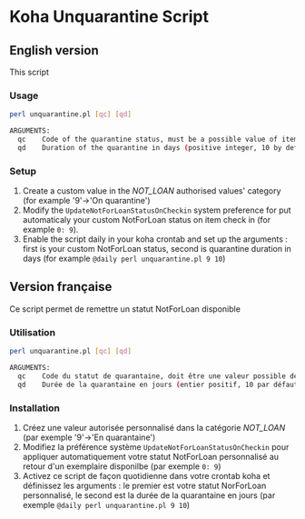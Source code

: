 # Koha Unquarantine Script

## English version

This script 

### Usage
```bash
perl unquarantine.pl [qc] [qd]

ARGUMENTS:
  qc	Code of the quarantine status, must be a possible value of items.notforloan (integer)
  qd	Duration of the quarantine in days (positive integer, 10 by default)
```

### Setup
1. Create a custom value in the _NOT\_LOAN_ authorised values' category (for example '9'->'On quarantine')
2. Modify the `UpdateNotForLoanStatusOnCheckin` system preference for put automaticaly your custom NotForLoan status on item check in (for example `0: 9`). 
3. Enable the script daily in your koha crontab and set up the arguments : first is your custom NotForLoan status, second is quarantine duration in days (for example `@daily perl unquarantine.pl 9 10`)

## Version française

Ce script permet de remettre un statut NotForLoan disponible 

### Utilisation
```bash
perl unquarantine.pl [qc] [qd]

ARGUMENTS:
  qc	Code du statut de quarantaine, doit être une valeur possible de items.notforloan (entier)
  qd	Durée de la quarantaine en jours (entier positif, 10 par défaut)
```

### Installation
1. Créez une valeur autorisée personnalisé dans la catégorie _NOT\_LOAN_ (par exemple '9'->'En quarantaine')
2. Modifiez la préférence système `UpdateNotForLoanStatusOnCheckin` pour appliquer automatiquement votre statut NotForLoan personnalisé au retour d'un exemplaire disponilbe (par exemple `0: 9`)
3. Activez ce script de façon quotidienne dans votre crontab koha et définissez les arguments : le premier est votre statut NorForLoan personnalisé, le second est la durée de la quarantaine en jours (par exemple `@daily perl unquarantine.pl 9 10`)
